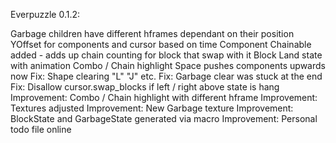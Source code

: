 Everpuzzle 0.1.2:

Garbage children have different hframes dependant on their position
YOffset for components and cursor based on time
Component Chainable added - adds up chain counting for block that swap with it
Block Land state with animation
Combo / Chain highlight
Space pushes components upwards now
Fix: Shape clearing "L" "J" etc.
Fix: Garbage clear was stuck at the end
Fix: Disallow cursor.swap_blocks if left / right above state is hang
Improvement: Combo / Chain highlight with different hframe
Improvement: Textures adjusted
Improvement: New Garbage texture
Improvement: BlockState and GarbageState generated via macro
Improvement: Personal todo file online
